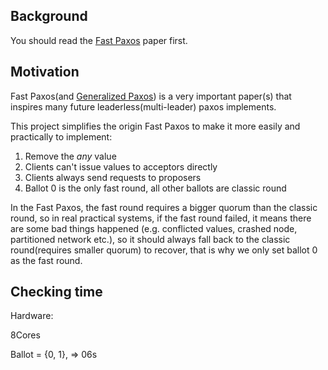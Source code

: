 ## Background

You should read the [Fast Paxos](https://www.microsoft.com/en-us/research/wp-content/uploads/2016/02/tr-2005-112.pdf) paper first.

## Motivation

Fast Paxos(and [Generalized Paxos](https://www.microsoft.com/en-us/research/wp-content/uploads/2016/02/tr-2005-33.pdf))
is a very important paper(s) that inspires many future leaderless(multi-leader) paxos implements.

This project simplifies the origin Fast Paxos to make it more easily and practically to implement:

1. Remove the *any* value
2. Clients can't issue values to acceptors directly
3. Clients always send requests to proposers
4. Ballot 0 is the only fast round, all other ballots are classic round

In the Fast Paxos,
the fast round requires a bigger quorum than the classic round,
so in real practical systems,
if the fast round failed, it means there are some bad things happened
(e.g. conflicted values, crashed node, partitioned network etc.),
so it should always fall back to the classic round(requires smaller quorum) to recover,
that is why we only set ballot 0 as the fast round.

## Checking time
Hardware:

8Cores

Ballot = {0, 1},  => 06s
